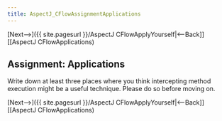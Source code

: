 ```yaml
---
title: AspectJ_CFlowAssignmentApplications
---
```

[Next-->]({{ site.pagesurl }}/AspectJ CFlowApplyYourself|<--Back]] [[AspectJ CFlowApplications)

## Assignment: Applications
Write down at least three places where you think intercepting method execution might be a useful technique. Please do so before moving on.

[Next-->]({{ site.pagesurl }}/AspectJ CFlowApplyYourself|<--Back]] [[AspectJ CFlowApplications)